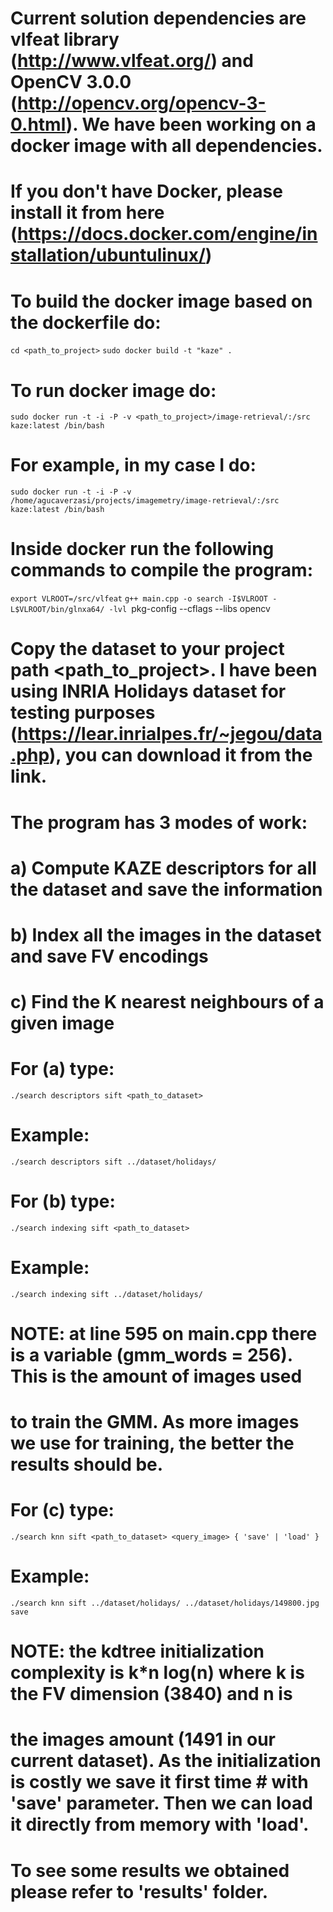 # Current solution dependencies are vlfeat library (http://www.vlfeat.org/) and OpenCV 3.0.0 (http://opencv.org/opencv-3-0.html). We have been working on a docker image with all dependencies.

# If you don't have Docker, please install it from here (https://docs.docker.com/engine/installation/ubuntulinux/)

# To build the docker image based on the dockerfile do:
`cd <path_to_project>`
`sudo docker build -t "kaze" .`

# To run docker image do:
`sudo docker run -t -i -P -v <path_to_project>/image-retrieval/:/src  kaze:latest /bin/bash`

# For example, in my case I do:
`sudo docker run -t -i -P -v /home/agucaverzasi/projects/imagemetry/image-retrieval/:/src  kaze:latest /bin/bash`

# Inside docker run the following commands to compile the program:
`export VLROOT=/src/vlfeat`
`g++ main.cpp -o search -I$VLROOT -L$VLROOT/bin/glnxa64/ -lvl `pkg-config --cflags --libs opencv` `

# Copy the dataset to your project path <path_to_project>. I have been using INRIA Holidays dataset for testing purposes (https://lear.inrialpes.fr/~jegou/data.php), you can download it from the link. 

# The program has 3 modes of work: 
#   a) Compute KAZE descriptors for all the dataset and save the information
#   b) Index all the images in the dataset and save FV encodings
#   c) Find the K nearest neighbours of a given image

# For (a) type:
`./search descriptors sift <path_to_dataset>`
# Example:
`./search descriptors sift ../dataset/holidays/`

# For (b) type:
`./search indexing sift <path_to_dataset>`
# Example:
`./search indexing sift ../dataset/holidays/`

# NOTE: at line 595 on main.cpp there is a variable (gmm_words = 256). This is the amount of images used
# to train the GMM. As more images we use for training, the better the results should be.

# For (c) type:
`./search knn sift <path_to_dataset> <query_image> { 'save' | 'load' }`
# Example:
`./search knn sift ../dataset/holidays/ ../dataset/holidays/149800.jpg save`

# NOTE: the kdtree initialization complexity is k*n log(n) where k is the FV dimension (3840) and n is 
# the images amount (1491 in our current dataset). As the initialization is costly we save it first time # with 'save' parameter. Then we can load it directly from memory with 'load'.

# To see some results we obtained please refer to 'results' folder.
